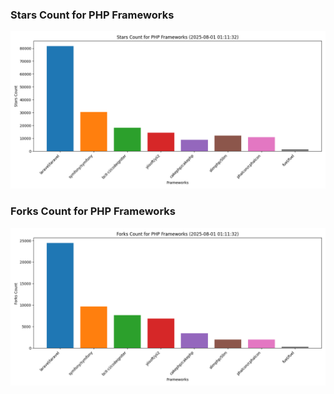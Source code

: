 ### Stars Count for PHP Frameworks

![Stars Chart](./archive/charts/20250801011132_stars_count.png)

### Forks Count for PHP Frameworks

![Forks Chart](./archive/charts/20250801011132_forks_count.png)

